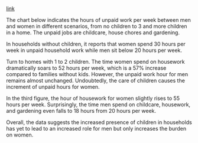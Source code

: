 [link](https://www.english-exam.org/IELTS/academic_writing_samples_task_1/89/)

The chart below indicates the hours of unpaid work per week between men and women in different scenarios, from no children to 3 and more children in a home. The unpaid jobs are childcare, house chores and gardening.

In households without children, it reports that women spend 30 hours per week in unpaid household work while men sit below 20 hours per week.

Turn to homes with 1 to 2 children. The time women spend on housework dramatically soars to 52 hours per week, which is a 57% increase compared to families without kids. However, the unpaid work hour for men remains almost unchanged. Undoubtedly, the care of children causes the increment of unpaid hours for women.

In the third figure, the hour of housework for women slightly rises to 55 hours per week. Surprisingly, the time men spend on childcare, housework, and gardening even falls to 18 hours from 20 hours per week.

Overall, the data suggests the increased presence of children in households has yet to lead to an increased role for men but only increases the burden on women.